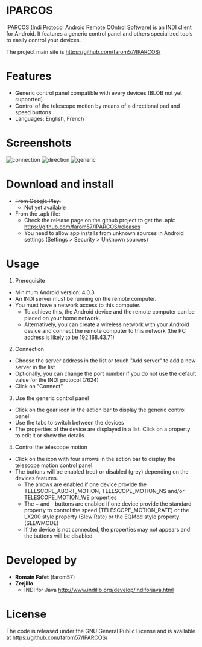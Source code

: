 # IPARCOS

IPARCOS (Indi Protocol Android Remote COntrol Software) is an INDI client for Android. It features a generic control panel and others specialized tools to easily control your devices.

The project main site is https://github.com/farom57/IPARCOS/

# Features

+ Generic control panel compatible with every devices (BLOB not yet supported)
+ Control of the telescope motion by means of a directional pad and speed buttons
+ Languages: English, French

# Screenshots

![connection](docs/connection.png "Connection screen")
![direction](docs/direction.png "Move screen")
![generic](docs/generic.png "Generic screen")

# Download and install
* ~~From Google Play:~~
  * Not yet available
* From the .apk file:
  * Check the release page on the github project to get the .apk: https://github.com/farom57/IPARCOS/releases
  * You need to allow app installs from unknown sources in Android settings (Settings > Security > Unknown sources)

# Usage

1. Prerequisite
  * Minimum Android version: 4.0.3
  * An INDI server must be running on the remote computer.
  * You must have a network access to this computer. 
    * To achieve this, the Android device and the remote computer can be placed on your home network.
    * Alternatively, you can create a wireless network with your Android device and connect the remote computer to this network (the PC address is likely to be 192.168.43.71)
2. Connection
  * Choose the server address in the list or touch "Add server" to add a new server in the list
  * Optionally, you can change the port number if you do not use the default value for the INDI protocol (7624)
  * Click on "Connect"
3. Use the generic control panel
  * Click on the gear icon in the action bar to display the generic control panel
  * Use the tabs to switch between the devices
  * The properties of the device are displayed in a list. Click on a property to edit it or show the details.
4. Control the telescope motion
  * Click on the icon with four arrows in the action bar to display the telescope motion control panel
  * The buttons will be enabled (red) or disabled (grey) depending on the devices features.
    * The arrows are enabled if one device provide the TELESCOPE_ABORT_MOTION, TELESCOPE_MOTION_NS and/or TELESCOPE_MOTION_WE properties
    * The + and - buttons are enabled if one device provide the standard property to control the speed (TELESCOPE_MOTION_RATE) or the LX200 style property (Slew Rate) or the EQMod style property (SLEWMODE)
    * If the device is not connected, the properties may not appears and the buttons will be disabled


# Developed by
* **Romain Fafet** (farom57)
* **Zerjillo**
  * INDI for Java http://www.indilib.org/develop/indiforjava.html

# License

The code is released under the GNU General Public License and is available at https://github.com/farom57/IPARCOS/

